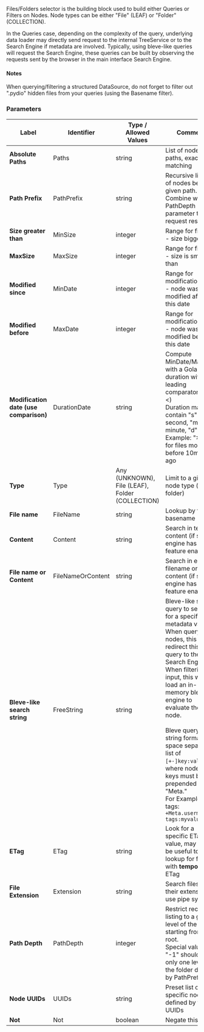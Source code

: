 

Files/Folders selector is the building block used to build either Queries or Filters on Nodes. Node types can be either "File" (LEAF) or "Folder" (COLLECTION). 

In the Queries case, depending on the complexity of the query, underlying data loader may directly send request to the internal TreeService or to the Search Engine if metadata are involved. Typically, using bleve-like queries will request the Search Engine, these queries can be built by observing the requests sent by the browser in the main interface Search Engine.

#### Notes

When querying/filtering a structured DataSource, do not forget to filter out ".pydio" hidden files from your queries (using the Basename filter).


### Parameters
|Label |Identifier|Type / Allowed Values| Comment |
|---|---|---|---|
|**Absolute Paths**|Paths|string|List of nodes paths, exactly matching|
|**Path Prefix**|PathPrefix|string|Recursive listing of nodes below a given path. Combine with the PathDepth parameter to limit request results|
|**Size greater than**|MinSize|integer|Range for file size - size bigger than|
|**MaxSize**|MaxSize|integer|Range for file size - size is smaller than|
|**Modified since**|MinDate|integer|Range for modification date - node was modified after this date|
|**Modified before**|MaxDate|integer|Range for modification date - node was modified before this date|
|**Modification date (use comparison)**|DurationDate|string|Compute MinDate/MaxDate with a Golang duration with a leading comparator (> or <)<br/> Duration may contain "s" second, "m" minute, "d" day.<br/> Example: ">10m" for files modified before 10minutes ago|
|**Type**|Type|Any (UNKNOWN),<br/>File (LEAF),<br/>Folder (COLLECTION)|Limit to a given node type (file or folder)|
|**File name**|FileName|string|Lookup by file basename|
|**Content**|Content|string|Search in textual content (if search engine has this feature enabled)|
|**File name or Content**|FileNameOrContent|string|Search in either filename or content (if search engine has this feature enabled)|
|**Bleve-like search string**|FreeString|string|Bleve-like search query to search for a specific metadata value.<br/> When querying nodes, this will redirect this query to the Search Engine. When filtering an input, this will load an in-memory bleve engine to evaluate the node.<br/><br/> Bleve query string format is a space separated list of `[+-]key:value`, where node meta keys must be prepended with "Meta."<br/> For Example, for tags: `+Meta.usermeta-tags:myvalue`|
|**ETag**|ETag|string|Look for a specific ETag value, may only be useful to lookup for files with __temporary__ ETag|
|**File Extension**|Extension|string|Search files by their extension, use pipe symbol | if you wish to allow many extensions.<br/> Example png|pdf|jpg|
|**Path Depth**|PathDepth|integer|Restrict recursive listing to a given level of the tree starting from root.<br/> Special value "-1" should list only one level in the folder defined by PathPrefix|
|**Node UUIDs**|UUIDs|string|Preset list of specific node defined by their UUIDs|
|**Not**|Not|boolean|Negate this query|

